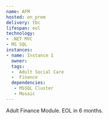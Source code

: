 ```yaml
---
name: AFM
hosted: on_prem
delivery: tbc
lifespan: eol
technology:
- .NET MVC
- MS SQL
instances:
- name: Instance 1
  owner: 
  tags:
  -  Adult Social Care
  -  Finance
  dependencies:
   - MSSQL Cluster
   - Mosaic
---
```


Adult Finance Module. EOL in 6 months.
